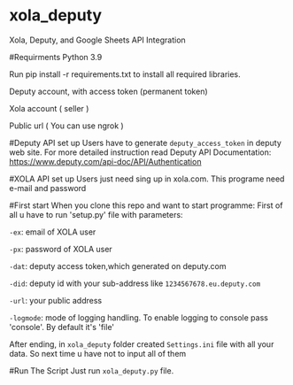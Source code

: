 # xola_deputy
Xola, Deputy, and Google Sheets API Integration

#Requirments
Python 3.9

Run pip install -r requirements.txt to install all required libraries.

Deputy account, with access token (permanent token)

Xola account ( seller )

Public url ( You can use ngrok )

#Deputy API set up
Users have to generate `deputy_access_token` in deputy web site.
For more detailed instruction read Deputy API Documentation: https://www.deputy.com/api-doc/API/Authentication

#XOLA API set up
Users just need sing up in xola.com. This programe need e-mail and password

#First start
When you clone this repo and want to start programme:
First of all u have to run 'setup.py' file with parameters:

`-ex`: email of XOLA user

`-px`: password of XOLA user

`-dat`: deputy access token,which generated on deputy.com

`-did`: deputy id with your sub-address like `1234567678.eu.deputy.com`

`-url`: your public address

`-logmode`: mode of logging handling. To enable logging to console pass 'console'. By default it's 'file'


After ending, in `xola_deputy` folder created `Settings.ini` file with all your data. So next time u have not to input all of them

#Run The Script
Just run `xola_deputy.py` file.


 

